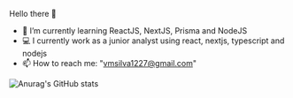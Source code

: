 Hello there 👋

- 🌱 I’m currently learning ReactJS, NextJS, Prisma and NodeJS
- 💻 I currently work as a junior analyst using react, nextjs, typescript and nodejs
- 📫 How to reach me: "vmsilva1227@gmail.com"

![Anurag's GitHub stats](https://github-readme-stats.vercel.app/api?username=ViniMS05&count_private=true&theme=merko)


